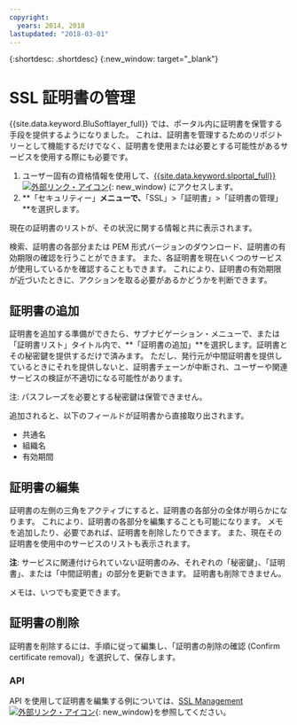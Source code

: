 ```yaml
---
copyright:
  years: 2014, 2018
lastupdated: "2018-03-01"
---
```


{:shortdesc: .shortdesc}
{:new_window: target="_blank"}

# SSL 証明書の管理

{{site.data.keyword.BluSoftlayer_full}} では、ポータル内に証明書を保管する手段を提供するようになりました。 これは、証明書を管理するためのリポジトリーとして機能するだけでなく、証明書を使用または必要とする可能性があるサービスを使用する際にも必要です。

1. ユーザー固有の資格情報を使用して、[{{site.data.keyword.slportal_full}} ![外部リンク・アイコン](../../icons/launch-glyph.svg "外部リンク・アイコン")](https://control.softlayer.com/){: new_window} にアクセスします。
2. **「セキュリティー」**メニューで、**「SSL」>「証明書」>「証明書の管理」**を選択します。

現在の証明書のリストが、その状況に関する情報と共に表示されます。

検索、証明書の各部分または PEM 形式バージョンのダウンロード、証明書の有効期限の確認を行うことができます。 また、各証明書を現在いくつのサービスが使用しているかを確認することもできます。 これにより、証明書の有効期限が近づいたときに、アクションを取る必要があるかどうかを判断できます。

## 証明書の追加

証明書を追加する準備ができたら、サブナビゲーション・メニューで、または「証明書リスト」タイトル内で、**「証明書の追加」**を選択します。証明書とその秘密鍵を提供するだけで済みます。 ただし、発行元が中間証明書を提供しているときにそれを提供しないと、証明書チェーンが中断され、ユーザーや関連サービスの検証が不適切になる可能性があります。

注: パスフレーズを必要とする秘密鍵は保管できません。

追加されると、以下のフィールドが証明書から直接取り出されます。

* 共通名
* 組織名
* 有効期間

## 証明書の編集

証明書の左側の三角をアクティブにすると、証明書の各部分の全体が明らかになります。 これにより、証明書の各部分を編集することも可能になります。 メモを追加したり、必要であれば、証明書を削除したりできます。 また、現在その証明書を使用中のサービスのリストも表示されます。

**注**: サービスに関連付けられていない証明書のみ、それぞれの「秘密鍵」、「証明書」、または「中間証明書」の部分を更新できます。  証明書も削除できません。

メモは、いつでも変更できます。

## 証明書の削除

証明書を削除するには、手順に従って編集し、「証明書の削除の確認 (Confirm certificate removal)」を選択して、保存します。

### API

API を使用して証明書を編集する例については、[SSL Management ![外部リンク・アイコン](../../icons/launch-glyph.svg "外部リンク・アイコン")](http://sldn.softlayer.com/article/ssl-management){: new_window}を参照してください。 

